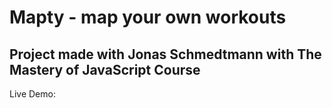 # Mapty - map your own workouts

## Project made with Jonas Schmedtmann with The Mastery of JavaScript Course

Live Demo:
